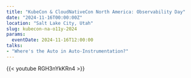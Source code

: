 ```yaml
---
title: "KubeCon & CloudNativeCon North America: Observability Day"
date: "2024-11-16T00:00:00Z"
location: "Salt Lake City, Utah"
slug: kubecon-na-o11y-2024
params:
  eventDate: 2024-11-16T12:00:00
talks:
- "Where's the Auto in Auto-Instrumentation?"
---
```

{{< youtube RGH3nYkKRn4 >}}
